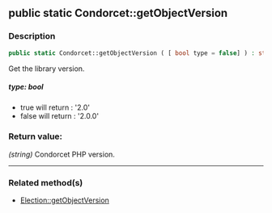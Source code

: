 ## public static Condorcet::getObjectVersion

### Description    

```php
public static Condorcet::getObjectVersion ( [ bool type = false] ) : string
```

Get the library version.    


##### **type:** *bool*   
* true will return : '2.0'
* false will return : '2.0.0'    



### Return value:   

*(string)* Condorcet PHP version.


---------------------------------------

### Related method(s)      

* [Election::getObjectVersion](../Election%20Class/public%20Election--getObjectVersion.md)    
